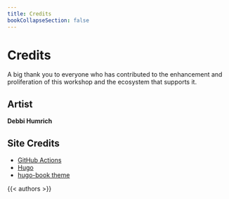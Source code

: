 ```yaml
---
title: Credits
bookCollapseSection: false
---
```


# Credits

A big thank you to everyone who has contributed to the enhancement and proliferation of this workshop and the ecosystem
that supports it.

## Artist

**Debbi Humrich**

## Site Credits

* [GitHub Actions](https://docs.github.com/en/actions)
* [Hugo](https://gohugo.io/)
* [hugo-book theme](https://github.com/alex-shpak/hugo-book)


{{< authors >}}
